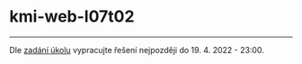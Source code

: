 # kmi-web-l07t02

---

Dle [zadání úkolu](https://www.thomasparsley.cz/vyuka/2021-2022/kmi/tvorba-webovych-stranek/cviceni/responzivni-web#task-2) vypracujte řešení nejpozději do 19. 4. 2022 - 23:00.
